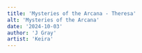 ```yaml
---
title: 'Mysteries of the Arcana - Theresa'
alt: 'Mysteries of the Arcana'
date: '2024-10-03'
author: 'J Gray'
artist: 'Keira'
---
```

